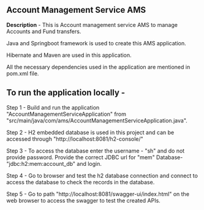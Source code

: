 **Account Management Service AMS**
-----------------

**Description** - This is Account management service AMS to manage Accounts and Fund transfers.

Java and Springboot framework is used to create this AMS application.

Hibernate and Maven are used in this application.

All the  necessary dependencies used in the application are mentioned in pom.xml file.


To run the application locally -
---------------------------------

Step 1 - Build and run the application "AccountManagementServiceApplication" from "src/main/java/com/ams/AccountManagementServiceApplication.java".

Step 2 - H2 embedded database is used in this project and can be accessed through "http://localhost:8081/h2-console/"

Step 3 - To access the database enter the username - "sh" and do not provide password. Provide the correct JDBC url for "mem" Database- "jdbc:h2:mem:account_db" and login.

Step 4 - Go to browser and test the h2 database connection and connect to access the database to check the records in the database.

Step 5 - Go to path "http://localhost:8081/swagger-ui/index.html" on the web browser to access the swagger to test the created APIs.
